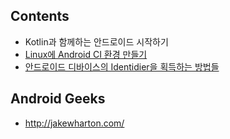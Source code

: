 ## Contents

- Kotlin과 함께하는 안드로이드 시작하기
- [Linux에 Android CI 환경 만들기](https://github.com/stunstunstun/awesome-wiki/blob/master/Android/android-ci-environments.md)
- [안드로이드 디바이스의 Identidier을 획득하는 방법들](https://github.com/stunstunstun/awesome-wiki/blob/master/Android/android-get-device-identifier.md)

## Android Geeks

- http://jakewharton.com/
